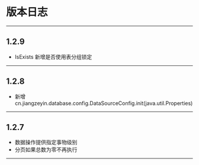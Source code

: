 # 版本日志

-------------------------------------------------------------------------------------------------------------

## 1.2.9
*  IsExists 新增是否使用表分组锁定

-------------------------------------------------------------------------------------------------------------

## 1.2.8
*  新增 cn.jiangzeyin.database.config.DataSourceConfig.init(java.util.Properties)

-------------------------------------------------------------------------------------------------------------

## 1.2.7
*   数据操作提供指定事物级别
*  分页如果总数为零不再执行

-------------------------------------------------------------------------------------------------------------